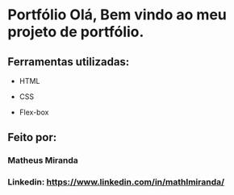 # Portfólio Olá, Bem vindo ao meu projeto de portfólio.

## Ferramentas utilizadas:

* HTML

* CSS

* Flex-box

## Feito por:

### Matheus Miranda 

### Linkedin: https://www.linkedin.com/in/mathlmiranda/

```
